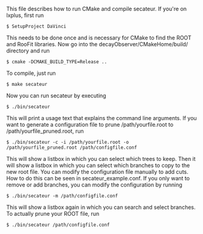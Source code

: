 This file describes how to run CMake and compile secateur. If you're on
lxplus, first run

    $ SetupProject DaVinci

This needs to be done once and is necessary for CMake to find the ROOT and
RooFit libraries. Now go into the decayObserver/CMakeHome/build/ directory and
run

    $ cmake -DCMAKE_BUILD_TYPE=Release ..

To compile, just run

    $ make secateur

Now you can run secateur by executing 

    $ ./bin/secateur

This will print a usage text that explains the command line arguments. If you
want to generate a configuration file to prune /path/yourfile.root to
/path/yourfile_pruned.root, run

    $ ./bin/secateur -c -i /path/yourfile.root -o /path/yourfile_pruned.root /path/configfile.conf

This will show a listbox in which you can select which trees to keep. Then it
will show a listbox in which you can select which branches to copy to the new
root file. You can modify the configuration file manually to add cuts. How to do
this can be seen in secateur_example.conf. If you only want to remove or add
branches, you can modify the configuration by running

    $ ./bin/secateur -m /path/configfile.conf

This will show a listbox again in which you can search and select branches. To
actually prune your ROOT file, run

    $ ./bin/secateur /path/configfile.conf